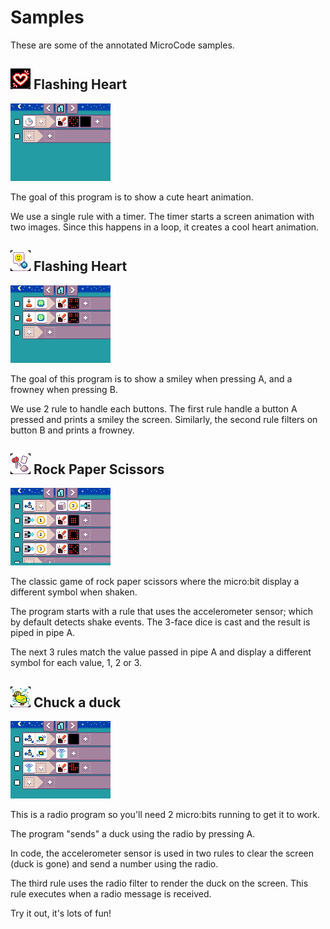 # Samples

These are some of the annotated MicroCode
samples.

## ![Flashing Heart icon](./images/icon_sample_flashing_heart.png) Flashing Heart

![Flashing Heart MicroCode program](./images/sample_flashing_heart.png)

The goal of this program is to show a cute heart animation.

We use a single rule with a timer. The timer starts a screen animation
with two images. Since this happens in a loop, it creates a cool heart animation.

## ![Smiley Buttons icon](./images/icon_sample_smiley_buttons.png) Flashing Heart

![Smiley Buttons MicroCode program](./images/sample_smiley_buttons.png)

The goal of this program is to show a smiley
when pressing A, and a frowney when
pressing B.

We use 2 rule to handle each buttons. The first rule
handle a button A pressed and prints a smiley the screen. Similarly, the second rule filters on button B
and prints a frowney.

## ![Rock Paper Scissors icon](./images/icon_sample_rock_paper_scissors.png) Rock Paper Scissors

![Rock Paper Scissors MicroCode program](./images/sample_rock_paper_scissors.png)

The classic game of rock paper scissors
where the micro:bit display a different
symbol when shaken.

The program starts with a rule that uses
the accelerometer sensor; which by default 
detects shake events. The 3-face dice is cast
and the result is piped in pipe A.

The next 3 rules match the value passed in pipe A
and display a different symbol for each value, 1, 2 or 3.


## ![Chuck a duck icon](./images/icon_sample_chuck_a_duck.png) Chuck a duck

![Chuck a duck MicroCode program](./images/sample_chuck_a_duck.png)

This is a radio program so you'll need 2 micro:bits running to get it to work.

The program "sends" a duck using the radio
by pressing A.

In code, the accelerometer sensor is used
in two rules to clear the screen (duck is gone)
and send a number using the radio.

The third rule uses the radio filter to render
the duck on the screen. This rule executes
when a radio message is received.

Try it out, it's lots of fun!